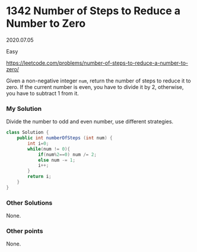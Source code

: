 # 1342 Number of Steps to Reduce a Number to Zero

2020.07.05

Easy

https://leetcode.com/problems/number-of-steps-to-reduce-a-number-to-zero/

Given a non-negative integer `num`, return the number of steps to reduce it to zero. If the current number is even, you have to divide it by 2, otherwise, you have to subtract 1 from it.

### My Solution

Divide the number to odd and even number, use different strategies.

```java
class Solution {
    public int numberOfSteps (int num) {
        int i=0;
        while(num != 0){
            if(num%2==0) num /= 2;
            else num -= 1;
            i++;
        }
        return i;
    }
}
```

### Other Solutions

None.

### Other points

None.



